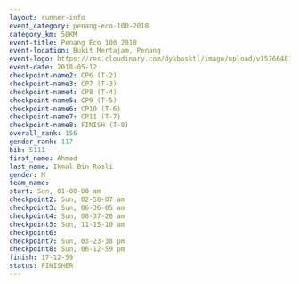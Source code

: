 ```yaml
--- 
layout: runner-info 
event_category: penang-eco-100-2018 
category_km: 50KM 
event-title: Penang Eco 100 2018 
event-location: Bukit Mertajam, Penang 
event-logo: https://res.cloudinary.com/dykbosktl/image/upload/v1576648106/Logo/Logo_lovxhg.jpg 
event-date: 2018-05-12 
checkpoint-name2: CP6 (T-2) 
checkpoint-name3: CP7 (T-3) 
checkpoint-name4: CP8 (T-4) 
checkpoint-name5: CP9 (T-5) 
checkpoint-name6: CP10 (T-6) 
checkpoint-name7: CP11 (T-7) 
checkpoint-name8: FINISH (T-8) 
overall_rank: 156
gender_rank: 117
bib: 5111
first_name: Ahmad
last_name: Ikmal Bin Rosli
gender: M
team_name: 
start: Sun, 01-00-00 am
checkpoint2: Sun, 02-58-07 am
checkpoint3: Sun, 06-36-05 am
checkpoint4: Sun, 08-37-26 am
checkpoint5: Sun, 11-15-10 am
checkpoint6: 
checkpoint7: Sun, 03-23-38 pm
checkpoint8: Sun, 06-12-59 pm
finish: 17-12-59
status: FINISHER
--- 
```

